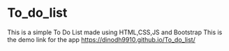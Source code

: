 # To_do_list
This is a simple To Do List made using HTML,CSS,JS and Bootstrap
This is the demo link for the app https://dinodh9910.github.io/To_do_list/
